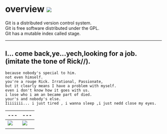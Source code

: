 # overview ![](https://img.shields.io/badge/property-personal%20repository-brightgreen.svg)
Git is a distributed version control system.  
Git is free software distributed under the GPL.  
Git has a mutable index called stage.   

---

## I... come back,ye...yech,looking for a job.  (imitate the tone of Rick//).
```
because nobody's special to him.
not even himself.
you're a rouge Rick. Irrational, Passionate, 
but it clearly means I have a problem with myself.
even i don't know how it goes with us. 
i lose who i am an became part of died.
your's and nobody's else.
Iiiiiiii... i just tired , i wanna sleep ,i just nedd close my eyes.
```

|---|---|
|--- |---|
| ![](https://img3.doubanio.com/view/photo/l/public/p2520557733.webp)| ![](https://img1.doubanio.com/view/photo/l/public/p2453651608.webp)|
| ![]()| |



